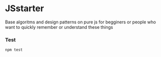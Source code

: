 # JSstarter

Base algoritms and design patterns on pure js for begginers or people who want to quickly remember or understand these things

### Test

```console
npm test
```
